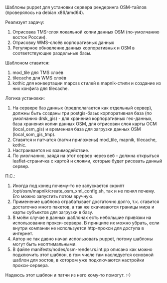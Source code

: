 Шаблоны puppet для установки сервера рендеринга OSM-тайлов (проверялось на debian x86/amd64).

Реализует задачу:
1. Отрисовка TMS-слоя локальной копии данных OSM (по-умолчанию восток России).
2. Отрисовку WMS-слоёв корпоративных данных
3. Регулярное обновление данных корпоративных и OSM в соответствующие раздельные базы.

Шаблоном ставится:
1. mod_tile для TMS слоёв
2. tilecache для WMS слоёв
3. kothic для конвертации mapcss стилей в mapnik-стили и создание из них конфига для tilecache.


Логика установки:
1. На сервере баз данных (предполагается как отдельный сервер), должны быть созданы три postgis-базы: корпоративная база (по умолчанию drsk_gis) - для хранения корпоративных гео-данных, база хранения копии данных OSM, для отрисовки слоя карты ОСМ (local_osm_gis) и временная база для загрузки данных OSM (local_som_gis_tmp). 
2. Ставятся и патчатся (патчи приложены) mod_tile, mapnik, tilecache, kothic.
3. Настраивается их взаимодействие.
4. По умолчанию, заядя на этот сервер через веб - должна открыться leaflet-страничка с картой и слоями, которые будет рисовать данный сервер.

П.С.:
1. Иногда под конец почему-то не запускается скрипт /opt/osm/mapnik/create_osm_xml_config.sh, так и не понял почему. Его можно запустить потом вручную.
2. Применение шаблона отрабатывает достаточно долго, т.к. ставится достаточно много пакетов, а так же скачиваются границы мира и карты субъектов для загрузки в базу.
3. В моём случае в данных шаблонах есть небольшие привязки на использование прокси-сервера. В принципе их можно убрать, если внутри компании не используется http-прокси для доступа в интернет.
4. Автор не так давно начал использовать puppet, потому шаблоны могут быть неоптимальными.
5. В файле manifests/nodes/osm-render.rs.int.pp описано как можно подключить этот шаблон, в том числе там наследуется основной шаблон для хостов, в котором уже подключаются настройки прокси-сервера.

Надеюсь этот шаблон и патчи из него кому-то помогут. :-)
